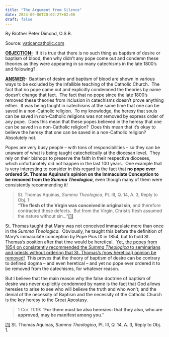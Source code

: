 ```yaml
---
title: "The Argument from Silence"
date: 2024-09-06T20:02:27+02:00
draft: false
---
```



By Brother Peter Dimond, O.S.B.

Source: [vaticancatholic.com](https://vaticancatholic.com/argument-from-silence/)

<p><strong><u>OBJECTION-</u></strong>  If it is true that there is no such thing as baptism of desire or baptism of blood, then why didn’t any pope come out and condemn these theories as they were appearing in so many catechisms in the late 1800’s and following?</p>

<p><strong><u>ANSWER</u></strong><strong>-  </strong>Baptism of desire and baptism of blood are shown in various ways to be excluded by the infallible teaching of the Catholic Church.  The fact that no pope came out and explicitly condemned the theories by name doesn’t change that fact.  The fact that no pope since the late 1800’s removed these theories from inclusion in catechisms doesn’t prove anything either.  It was being taught in catechisms at the same time that one can be saved in a non-Catholic religion.  To my knowledge, the heresy that souls can be saved in non-Catholic religions was not removed by express order of any pope.  Does this mean that these popes believed in the heresy that one can be saved in a non-Catholic religion?  Does this mean that it’s okay to believe the heresy that one can be saved in a non-Catholic religion?  Absolutely not. </p>

<p>Popes are very busy people – with tons of responsibilities – so they can be unaware of what is being taught catechetically at the diocesan level.  They rely on their bishops to preserve the faith in their respective dioceses, which unfortunately did not happen in the last 100 years.  One example that is very interesting to consider in this regard is the fact that <strong>no pope ever ordered St. Thomas Aquinas’s opinion on the Immaculate Conception to be removed from the <em>Summa Theologica</em></strong>, even though many of them were consistently recommending it! </p>
<blockquote>
<p>St. Thomas Aquinas, <em>Summa Theologica</em>, Pt. III, Q. 14, A. 3, Reply to Obj. 1:<br />“<strong>The flesh of the Virgin was conceived in original sin</strong>, and therefore contracted these defects.  But from the Virgin, Christ’s flesh assumed the nature without sin…”<a href="#_edn1" name="_ednref1">[1]</a></p>
</blockquote>
<p>St. Thomas taught that Mary was not conceived immaculate more than once in the <em>Summa Theologica</em>.  Obviously, he taught this before the definition of Mary’s immaculate conception by Pope Pius IX in 1854, but to hold St. Thomas’s position after that time would be heretical.  <u>Yet, the popes from 1854 on consistently recommended the <em>Summa Theologica</em> to seminarians and priests without ordering that St. Thomas’s (now heretical) opinion be removed!</u>  This proves that the theory of baptism of desire can be contrary to defined dogma – and even heretical – and yet no pope ever ordered it to be removed from the catechisms, for whatever reason.</p>
<p>But I believe that the main reason why the false doctrine of baptism of desire was never explicitly condemned by name is the fact that God allows heresies to arise to see who will believe the truth and who won’t; and the denial of the necessity of Baptism and the necessity of the Catholic Church is the key heresy to the Great Apostasy.</p>
<blockquote>
<p>1 Cor. 11:19: “<strong>For there must be also heresies: that they also, who are approved, may be manifest among you</strong>.”</p>
</blockquote>
<div class="footnotes">
<p><a href="#_ednref1" name="_edn1">[1]</a> St. Thomas Aquinas, <em>Summa Theologica</em>, Pt. III, Q. 14, A. 3, Reply to Obj. 1.</p>
</div>
